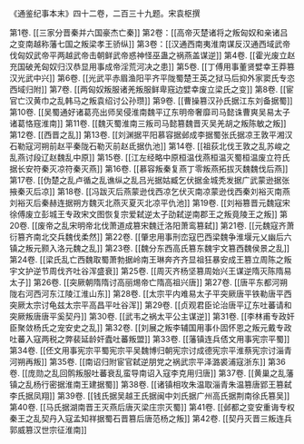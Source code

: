 《通鉴纪事本末》四十二卷，二百三十九题。宋袁枢撰

第1卷. [[三家分晋秦并六国豪杰亡秦]] 
第2卷：[[高帝灭楚诸将之叛匈奴和亲诸吕之变南越称藩七国之叛梁孝王骄纵]]
第3卷：[[汉通西南夷淮南谋反汉通西域武帝伐匈奴武帝平两越武帝击朝鲜武帝惑神怪巫蛊之祸燕盖谋逆]] 
第4卷. [[霍光废立赵充国破羌匈奴归汉恭显用事成帝淫荒河决之患]] 
第5卷. [[丁傅用事董贤嬖幸王莽篡汉光武中兴]] 
第6卷. [[光武平赤眉渔阳平齐平陇蜀楚王英之狱马后抑外家窦氏专恣西域归附]]
第7卷. [[两匈奴叛服诸羌叛服鲜卑窛边嬖幸废立梁氏之变]]
第8卷. [[宦官亡汉黄巾之乱韩马之叛袁绍讨公孙瓒]]
第9卷. [[曹操篡汉孙氏据江东刘备据蜀]] 
第10卷. [[吴蜀通好诸葛亮出师吴侵淮南魏平辽东明帝奢靡司马懿诛曹爽吴易太子诸葛恪窛淮南]] 
第11卷. [[魏灭蜀淮南三叛司马懿篡魏晋灭吴羌胡之叛陈敏之叛]] 
第12卷. [[西晋之乱]] 
第13卷. [[刘渊据平阳慕容据邺成李据蜀张氏据凉王敦平湘汉石勒寇河朔前赵平秦陇石勒灭前赵氐据仇池]]
第14卷. [[祖荻北伐王敦之乱苏峻之乱燕讨段辽赵魏乱中原]]
第15卷. [[江左经略中原桓温伐燕桓温灭蜀桓温废立符氏据长安符秦灭凉符秦灭燕]]
第16卷. [[慕容叛秦复燕丁零叛燕拓拔灭魏魏伐后燕]] 
第17卷. [[伪楚之乱卢循之乱谯纵之乱吕光据姑臧乞伏据金城秃发据广武蒙逊据张掖秦灭后凉]] 
第18卷. [[冯跋灭后燕蒙逊伐西凉乞伏灭南凉蒙逊伐西秦刘裕灭南燕刘裕灭后秦赫连据朔方魏灭北燕灭夏灭北凉平仇池]] 
第19卷. [[刘裕篡晋元魏寇宋徐傅废立彭城王专政宋文图恢复宗爱弑逆太子劭弑逆南郡王之叛竟陵王之叛]]
第20卷. [[废帝之乱宋明帝北伐萧道成篡宋魏迁洛阳萧鸾篡弑]] 
第21卷. [[元魏寇齐萧衍篡齐南北交兵魏伐柔然]]
第22卷. [[肇忠用事刑峦寇巴西梁魏争淮堰元乂幽后六镇之叛元颢入洛元魏之乱]]
第23卷. [[魏分东西高氏篡东魏宇文篡西魏侯景之乱]]
第24卷. [[梁氏乱亡西魏取蜀萧勃据岭南王琳奔齐齐显祖狂暴安成王篡立周陈之叛宇文护逆节周伐齐吐谷浑盛衰]]
第25卷. [[周灭齐杨坚篡周始兴王谋逆隋灭陈隋易太子]]
第26卷. [[突厥朝隋隋讨高丽焬帝亡隋高祖兴唐]]
第27卷. [[唐平东都河朔陇右河西河东江陵江淮山东]]
第28卷. [[太宗平内难易太子平突厥唐平铁勒唐平西突厥太宗讨龟兹太宗平高昌平吐谷浑]] 
第29卷. [[贞观君臣论治唐平辽东吐蕃请和突厥叛唐唐平奚契丹]]
第30卷. [[武韦之祸太平公主谋逆]]
第31卷. [[李林甫专政奸臣聚敛杨氏之宠安史之乱]]
第32卷. [[刘展之叛李辅国用事仆固怀恩之叛元戴专政吐蕃入寇两税之弊裴延龄奸蠹吐蕃叛盟]]
第33卷. [[藩镇连兵俖文用事宪宗平蜀]]
第34卷. [[伾文用事宪宗平蜀宪宗平吴魏博归朝宪宗讨成德宪宗平淮蔡宪宗讨淄青河朔再叛]]
第35卷. [[南诏归附宦官弑逆朋党之祸武宗平泽潞裘浦寇浙东]]
第36卷. [[庞勋之乱回鹘叛服吐蕃衰乱蛮导南诏入寇李克用归唐]]
第37卷. [[黄巢之乱藩镇之乱杨行密据淮南王建据蜀]]
第38卷. [[诸镇相攻朱温取淄青朱温篡唐郢王篡弑李氏据凤翔]]
第39卷. [[钱氏据吴越王氏据闽中刘氏据广州高氏据荆南徐氏篡吴]]
第40卷. [[马氏据湖南晋王灭燕后唐灭梁庄宗灭蜀]]
第41卷. [[邺都之变安重诲专权秦王之乱契丹入寇孟知祥据蜀石晋篡后唐范杨之叛]]
第42卷. [[契丹灭晋三叛连兵郭威篡汉世宗征淮南]] 
